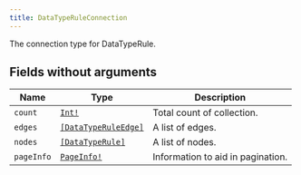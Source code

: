 ```yaml
---
title: DataTypeRuleConnection
---
```


The connection type for DataTypeRule.

## Fields without arguments

| Name | Type | Description |
|------|------|-------------|
| `count` | [`Int!`](../scalar/int.md) | Total count of collection. |
| `edges` | [`[DataTypeRuleEdge]`](../object/datatyperuleedge.md) | A list of edges. |
| `nodes` | [`[DataTypeRule]`](../object/datatyperule.md) | A list of nodes. |
| `pageInfo` | [`PageInfo!`](../object/pageinfo.md) | Information to aid in pagination. |

